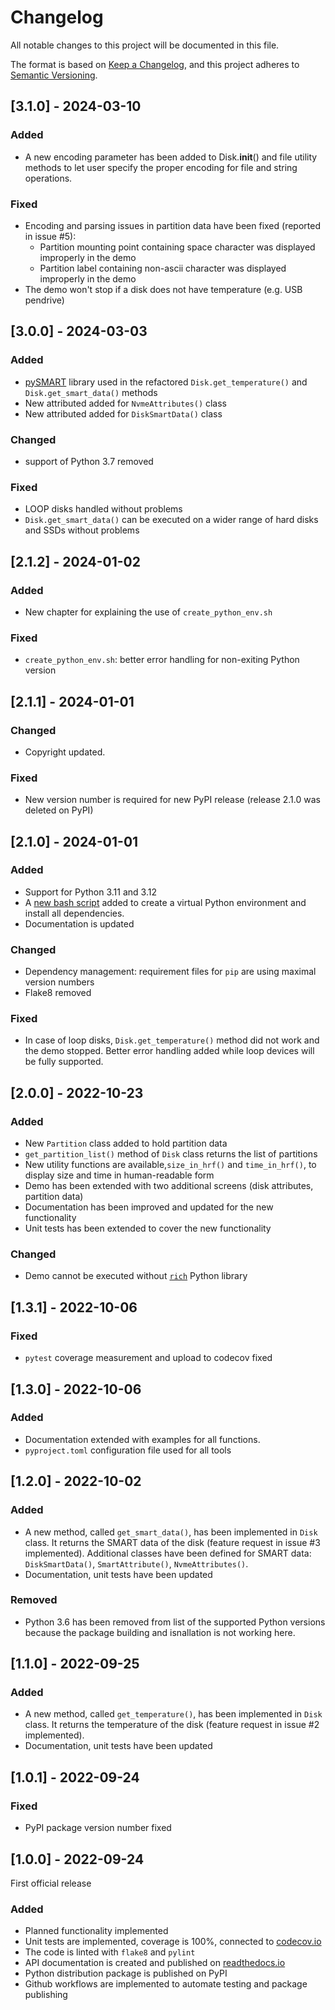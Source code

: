 # Changelog

All notable changes to this project will be documented in this file.

The format is based on [Keep a Changelog](https://keepachangelog.com/en/1.0.0/),
and this project adheres to [Semantic Versioning](https://semver.org/spec/v2.0.0.html).

## [3.1.0] - 2024-03-10

### Added
- A new encoding parameter has been added to Disk.__init__() and file utility methods to let user specify the proper
  encoding for file and string operations.

### Fixed
- Encoding and parsing issues in partition data have been fixed (reported in issue #5):
   - Partition mounting point containing space character was displayed improperly in the demo
   - Partition label containing non-ascii character was displayed improperly in the demo
- The demo won't stop if a disk does not have temperature (e.g. USB pendrive) 


## [3.0.0] - 2024-03-03

### Added
- [pySMART](https://pypi.org/project/pySMART/) library used in the refactored `Disk.get_temperature()` and
  `Disk.get_smart_data()` methods
- New attributed added for `NvmeAttributes()` class
- New attributed added for `DiskSmartData()` class

### Changed
- support of Python 3.7 removed

### Fixed
- LOOP disks handled without problems
- `Disk.get_smart_data()` can be executed on a wider range of hard disks and SSDs without problems


## [2.1.2] - 2024-01-02

### Added
- New chapter for explaining the use of `create_python_env.sh`

### Fixed
- `create_python_env.sh`: better error handling for non-exiting Python version


## [2.1.1] - 2024-01-01

### Changed
- Copyright updated. 

### Fixed
- New version number is required for new PyPI release (release 2.1.0 was deleted on PyPI)


## [2.1.0] - 2024-01-01

### Added
- Support for Python 3.11 and 3.12
- A [new bash script](https://github.com/petersulyok/diskinfo/blob/main/bin/create_python_env.sh) added to create a virtual Python environment and install all dependencies.
- Documentation is updated

### Changed
- Dependency management: requirement files for `pip` are using maximal version numbers 
- Flake8 removed

### Fixed
- In case of loop disks, `Disk.get_temperature()` method did not work and the demo stopped. Better error handling added while loop devices will be fully supported.


## [2.0.0] - 2022-10-23

### Added
- New `Partition` class added to hold partition data
- `get_partition_list()` method of `Disk` class returns the list of partitions
- New utility functions are available,`size_in_hrf()` and `time_in_hrf()`, to display size and time in human-readable
  form
- Demo has been extended with two additional screens (disk attributes, partition data)
- Documentation has been improved and updated for the new functionality
- Unit tests has been extended to cover the new functionality

### Changed
- Demo cannot be executed without [`rich`](https://pypi.org/project/rich/) Python library


## [1.3.1] - 2022-10-06

### Fixed
- `pytest` coverage measurement and upload to codecov fixed


## [1.3.0] - 2022-10-06

### Added
- Documentation extended with examples for all functions.
- `pyproject.toml` configuration file used for all tools

## [1.2.0] - 2022-10-02

### Added
- A new method, called `get_smart_data()`, has been implemented in `Disk` class. It returns the SMART data of the
  disk (feature request in issue #3 implemented). Additional classes have been defined for SMART data:
  `DiskSmartData()`, `SmartAttribute()`, `NvmeAttributes()`.
- Documentation, unit tests have been updated
### Removed
- Python 3.6 has been removed from list of the supported Python versions because the package building and isnallation
  is not working here.

## [1.1.0] - 2022-09-25

### Added
- A new method, called `get_temperature()`, has been implemented in `Disk` class. It returns the temperature of the
  disk (feature request in issue #2 implemented).
- Documentation, unit tests have been updated

## [1.0.1] - 2022-09-24

### Fixed
- PyPI package version number fixed

## [1.0.0] - 2022-09-24
First official release

### Added
- Planned functionality implemented
- Unit tests are implemented, coverage is 100%, connected to [codecov.io](https://codecov.io)
- The code is linted with `flake8` and `pylint` 
- API documentation is created and published on [readthedocs.io](https://readthedocs.io)
- Python distribution package is published on PyPI
- Github workflows are implemented to automate testing and package publishing
